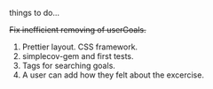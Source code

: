 things to do...

~~Fix inefficient removing of userGoals.~~
1. Prettier layout. CSS framework.
2. simplecov-gem and first tests.
3. Tags for searching goals.
4. A user can add how they felt about the excercise.
